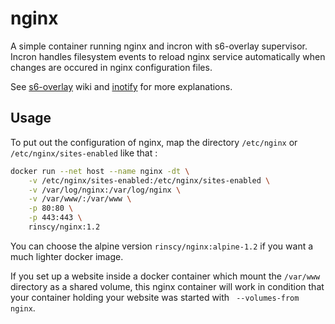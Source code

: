 # nginx
A simple container running nginx and incron with s6-overlay supervisor.
Incron handles filesystem events to reload
nginx service automatically when changes are occured in nginx configuration files.

See [s6-overlay] wiki and [inotify]  for more explanations.


## Usage
To put out the configuration of nginx, map the directory
``` /etc/nginx ``` or ``` /etc/nginx/sites-enabled ``` like that :

```sh
docker run --net host --name nginx -dt \
    -v /etc/nginx/sites-enabled:/etc/nginx/sites-enabled \
    -v /var/log/nginx:/var/log/nginx \
    -v /var/www/:/var/www \
    -p 80:80 \
    -p 443:443 \
    rinscy/nginx:1.2
```

You can choose the alpine version ``` rinscy/nginx:alpine-1.2 ``` if you want a much lighter docker image.


If you set up a website inside a docker container which mount the  ``` /var/www ```
directory as a shared volume, this nginx container will work in condition
that your container holding your website was started with
```  --volumes-from nginx ```.

[s6-overlay]: <https://github.com/just-containers/s6-overlay/wiki>
[inotify]: <http://inotify.aiken.cz>
